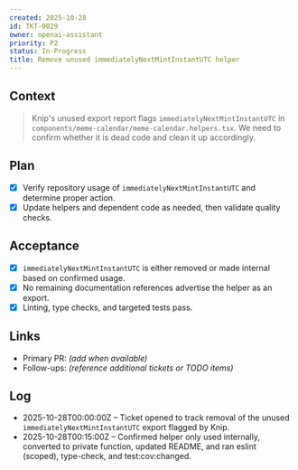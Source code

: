 ```yaml
---
created: 2025-10-28
id: TKT-0029
owner: openai-assistant
priority: P2
status: In-Progress
title: Remove unused immediatelyNextMintInstantUTC helper
---
```


## Context

> Knip's unused export report flags `immediatelyNextMintInstantUTC` in `components/meme-calendar/meme-calendar.helpers.tsx`. We need to confirm whether it is dead code and clean it up accordingly.

## Plan

- [x] Verify repository usage of `immediatelyNextMintInstantUTC` and determine proper action.
- [x] Update helpers and dependent code as needed, then validate quality checks.

## Acceptance

- [x] `immediatelyNextMintInstantUTC` is either removed or made internal based on confirmed usage.
- [x] No remaining documentation references advertise the helper as an export.
- [x] Linting, type checks, and targeted tests pass.

## Links

- Primary PR: _(add when available)_
- Follow-ups: _(reference additional tickets or TODO items)_

## Log

- 2025-10-28T00:00:00Z – Ticket opened to track removal of the unused `immediatelyNextMintInstantUTC` export flagged by Knip.
- 2025-10-28T00:15:00Z – Confirmed helper only used internally, converted to private function, updated README, and ran eslint (scoped), type-check, and test:cov:changed.
